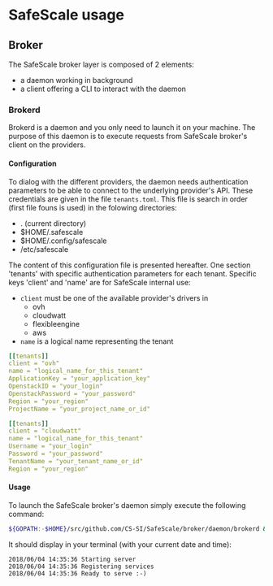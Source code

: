 # SafeScale usage

## Broker

The SafeScale broker layer is composed of 2 elements:
 - a daemon working in background
 - a client offering a CLI to interact with the daemon

### Brokerd

Brokerd is a daemon and you only need to launch it on your machine.
The purpose of this daemon is to execute requests from SafeScale broker's client on the providers.

#### Configuration
To dialog with the different providers, the daemon needs authentication parameters to be able to connect to the underlying provider's API. These credentials are given in the file `tenants.toml`. This file is search in order (first file founs is used) in the folowing directories:
 - . (current directory)
 - $HOME/.safescale
 - $HOME/.config/safescale
 - /etc/safescale

The content of this configuration file is presented hereafter. 
One section 'tenants' with specific authentication parameters for each tenant. Specific keys 'client' and 'name' are for SafeScale internal use:
 - `client` must be one of the available provider's drivers in
   - ovh
   - cloudwatt
   - flexibleengine
   - aws
 - `name` is a logical name representing the tenant

```yaml
[[tenants]]
client = "ovh"
name = "logical_name_for_this_tenant"
ApplicationKey = "your_application_key"
OpenstackID = "your_login"
OpenstackPassword = "your_password"
Region = "your_region"
ProjectName = "your_project_name_or_id"

[[tenants]]
client = "cloudwatt"
name = "logical_name_for_this_tenant"
Username = "your_login"
Password = "your_password"
TenantName = "your_tenant_name_or_id"
Region = "your_region"
```
#### Usage

To launch the SafeScale broker's daemon simply execute the following command:
```bash
${GOPATH:-$HOME}/src/github.com/CS-SI/SafeScale/broker/daemon/brokerd &
```
It should display in your terminal (with your current date and time):
```
2018/06/04 14:35:36 Starting server
2018/06/04 14:35:36 Registering services
2018/06/04 14:35:36 Ready to serve :-)
```
